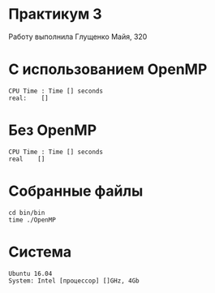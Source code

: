 # Практикум 3 

Работу выполнила Глущенко Майя, 320

# С использованием OpenMP

    CPU Time : Time [] seconds
    real:    []

# Без OpenMP

    CPU Time : Time [] seconds
    real    []

# Собранные файлы 

    cd bin/bin
    time ./OpenMP

# Система

    Ubuntu 16.04
    System: Intel [процессор] []GHz, 4Gb